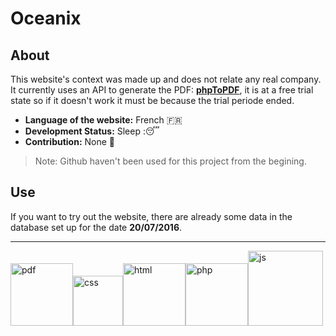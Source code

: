 # Oceanix

## About
This website's context was made up and does not relate any real company. 
It currently uses an API to generate the PDF: **[phpToPDF](http://phptopdf.com/)**, it is at a free trial state so if it doesn't work it must be because the trial periode ended. 
* **Language of the website:** French :fr:
* **Development Status:** Sleep ::sleeping:  
* **Contribution:** None :red_circle: 
 > Note: Github haven't been used for this project from the begining. 
 
## Use
If you want to try out the website, there are already some data in the database set up for the date **20/07/2016**. 

 
-----------------------

<img src="https://cdn.pixabay.com/photo/2017/03/08/21/20/pdf-2127829_960_720.png" width="100px" alt="pdf"><img src="https://upload.wikimedia.org/wikipedia/commons/thumb/3/3d/CSS.3.svg/1000px-CSS.3.svg.png" width="80px" alt="css"><img src="https://upload.wikimedia.org/wikipedia/commons/thumb/6/61/HTML5_logo_and_wordmark.svg/1024px-HTML5_logo_and_wordmark.svg.png" width="100px" alt="html"><img src="https://cdn.pixabay.com/photo/2012/04/11/11/59/elephpant-27753_960_720.png" width="100px" alt="php"><img src="https://upload.wikimedia.org/wikipedia/commons/d/dc/Javascript-shield.png" width="120px" alt="js">
